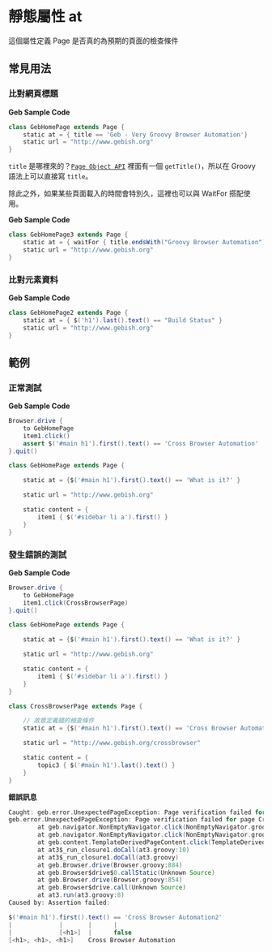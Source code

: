 # 靜態屬性 at

這個屬性定義 Page 是否真的為預期的頁面的檢查條件

## 常見用法

### 比對網頁標題

**Geb Sample Code**

```groovy
class GebHomePage extends Page {
    static at = { title == 'Geb - Very Groovy Browser Automation'}
    static url = "http://www.gebish.org"
}
```

`title` 是哪裡來的？[`Page Object API`](http://www.gebish.org/manual/current/api/geb/Page.html) 裡面有一個 `getTitle()`，所以在 Groovy 語法上可以直接寫 `title`。

除此之外，如果某些頁面載入的時間會特別久，這裡也可以與 WaitFor 搭配使用。

**Geb Sample Code**

```groovy
class GebHomePage3 extends Page {
    static at = { waitFor { title.endsWith("Groovy Browser Automation") } }
    static url = "http://www.gebish.org"
}
```

### 比對元素資料

**Geb Sample Code**

```groovy
class GebHomePage2 extends Page {
    static at = { $('h1').last().text() == "Build Status" }
    static url = "http://www.gebish.org"
}
```

## 範例

### 正常測試

**Geb Sample Code**

```groovy
Browser.drive {
    to GebHomePage
    item1.click()
    assert $('#main h1').first().text() == 'Cross Browser Automation'
}.quit()

class GebHomePage extends Page {

    static at = {$('#main h1').first().text() == 'What is it?' }

    static url = "http://www.gebish.org"

    static content = {
        item1 { $('#sidebar li a').first() }
    }
}
```

### 發生錯誤的測試

**Geb Sample Code**

```groovy
Browser.drive {
    to GebHomePage
    item1.click(CrossBrowserPage)
}.quit()

class GebHomePage extends Page {

    static at = {$('#main h1').first().text() == 'What is it?' }

    static url = "http://www.gebish.org"

    static content = {
        item1 { $('#sidebar li a').first() }
    }
}

class CrossBrowserPage extends Page {

    // 故意定義錯的檢查條件
    static at = {$('#main h1').first().text() == 'Cross Browser Automation2'}

    static url = "http://www.gebish.org/crossbrowser"

    static content = {
        topic3 { $('#main h1').last().text() }
    }
}
```

**錯誤訊息**

```groovy
Caught: geb.error.UnexpectedPageException: Page verification failed for page CrossBrowserPage after clicking an element
geb.error.UnexpectedPageException: Page verification failed for page CrossBrowserPage after clicking an element
        at geb.navigator.NonEmptyNavigator.click(NonEmptyNavigator.groovy:477)
        at geb.navigator.NonEmptyNavigator.click(NonEmptyNavigator.groovy)
        at geb.content.TemplateDerivedPageContent.click(TemplateDerivedPageContent.groovy:27)
        at at3$_run_closure1.doCall(at3.groovy:10)
        at at3$_run_closure1.doCall(at3.groovy)
        at geb.Browser.drive(Browser.groovy:884)
        at geb.Browser$drive$0.callStatic(Unknown Source)
        at geb.Browser.drive(Browser.groovy:854)
        at geb.Browser$drive.call(Unknown Source)
        at at3.run(at3.groovy:8)
Caused by: Assertion failed:

$('#main h1').first().text() == 'Cross Browser Automation2'
|             |       |      |
|             [<h1>]  |      false
[<h1>, <h1>, <h1>]    Cross Browser Automation
```
